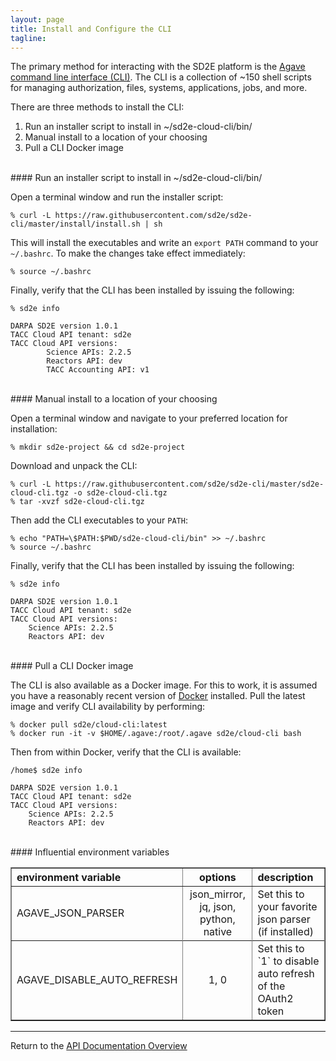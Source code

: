 ```yaml
---
layout: page
title: Install and Configure the CLI
tagline:
---
```


The primary method for interacting with the SD2E platform is the 
[Agave command line interface (CLI)](https://agaveapi.co/).
The CLI is a collection of ~150 shell scripts for managing
authorization, files, systems, applications, jobs, and more. 

There are three methods to install the CLI:
1. Run an installer script to install in ~/sd2e-cloud-cli/bin/
2. Manual install to a location of your choosing
3. Pull a CLI Docker image

<br>
#### Run an installer script to install in ~/sd2e-cloud-cli/bin/

Open a terminal window and run the installer script:
```
% curl -L https://raw.githubusercontent.com/sd2e/sd2e-cli/master/install/install.sh | sh
```

This will install the executables and write an `export PATH` command to your
`~/.bashrc`. To make the changes take effect immediately:
```
% source ~/.bashrc
```

Finally, verify that the CLI has been installed by issuing the following:
```
% sd2e info

DARPA SD2E version 1.0.1
TACC Cloud API tenant: sd2e
TACC Cloud API versions:
        Science APIs: 2.2.5
        Reactors API: dev
        TACC Accounting API: v1
```

<br>
#### Manual install to a location of your choosing

Open a terminal window and navigate to your preferred location for installation:

```
% mkdir sd2e-project && cd sd2e-project
```

Download and unpack the CLI:
```
% curl -L https://raw.githubusercontent.com/sd2e/sd2e-cli/master/sd2e-cloud-cli.tgz -o sd2e-cloud-cli.tgz
% tar -xvzf sd2e-cloud-cli.tgz
```

Then add the CLI executables to your `PATH`:
```
% echo "PATH=\$PATH:$PWD/sd2e-cloud-cli/bin" >> ~/.bashrc
% source ~/.bashrc
```

Finally, verify that the CLI has been installed by issuing the following:
```
% sd2e info

DARPA SD2E version 1.0.1
TACC Cloud API tenant: sd2e
TACC Cloud API versions:
	Science APIs: 2.2.5
	Reactors API: dev
```

<br>
#### Pull a CLI Docker image

The CLI is also available as a Docker image. For this to work, it is assumed you
have a reasonably recent version of [Docker](https://www.docker.com/) installed.
Pull the latest image and verify CLI availability by performing:
```
% docker pull sd2e/cloud-cli:latest
% docker run -it -v $HOME/.agave:/root/.agave sd2e/cloud-cli bash
```

Then from within Docker, verify that the CLI is available:
```
/home$ sd2e info

DARPA SD2E version 1.0.1
TACC Cloud API tenant: sd2e
TACC Cloud API versions:
	Science APIs: 2.2.5
	Reactors API: dev
```

<br>
#### Influential environment variables

<table style="width:100%" border="1px" cellpadding="5">
  <tr>
    <th align="left">environment variable</th>
    <th>options</th>
    <th align="left">description</th>
  </tr>
  <tr>
    <td>AGAVE_JSON_PARSER</td>
    <td align="center">json_mirror, jq, json, python, native</td>
    <td>Set this to your favorite json parser (if installed)</td>
  <tr>
  </tr>
    <td>AGAVE_DISABLE_AUTO_REFRESH</td>
    <td align="center">1, 0</td>
    <td>Set this to `1` to disable auto refresh of the OAuth2 token</td>
  </tr>
</table>

---
Return to the [API Documentation Overview](../index.md)
